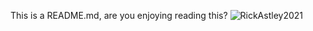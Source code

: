 This is a README.md, are you enjoying reading this?
![RickAstley2021](https://user-images.githubusercontent.com/54284843/150761781-cadb42cf-2b15-414d-96f1-757f0e7e316d.jpg)
